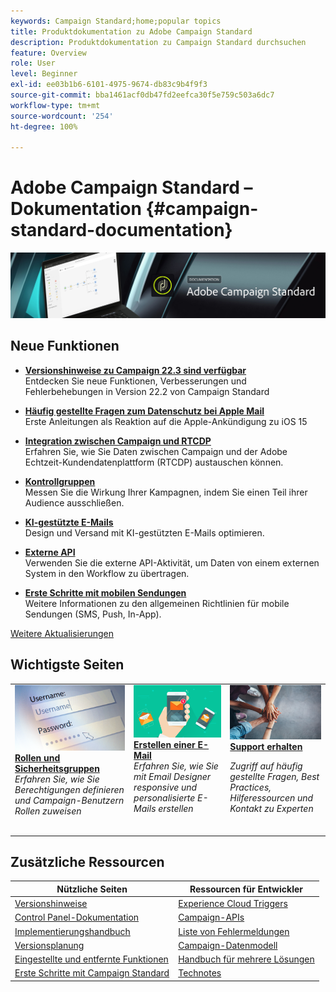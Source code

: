 ```yaml
---
keywords: Campaign Standard;home;popular topics
title: Produktdokumentation zu Adobe Campaign Standard
description: Produktdokumentation zu Campaign Standard durchsuchen
feature: Overview
role: User
level: Beginner
exl-id: ee03b1b6-6101-4975-9674-db83c9b4f9f3
source-git-commit: bba1461acf0db47fd2eefca30f5e759c503a6dc7
workflow-type: tm+mt
source-wordcount: '254'
ht-degree: 100%

---
```


# Adobe Campaign Standard – Dokumentation {#campaign-standard-documentation}

![Adobe Campaign Standard](start/using/assets/do-not-localize/banner_acs_doc.jpg)

## Neue Funktionen

* **[Versionshinweise zu Campaign 22.3 sind verfügbar](rn/using/release-notes.md)**<br/> Entdecken Sie neue Funktionen, Verbesserungen und Fehlerbehebungen in Version 22.2 von Campaign Standard

* **[Häufig gestellte Fragen zum Datenschutz bei Apple Mail](https://experienceleague.adobe.com/docs/deliverability-learn/deliverability-best-practice-guide/technotes/apple-mail-privacy-faq.html?lang=de)**<br/> Erste Anleitungen als Reaktion auf die Apple-Ankündigung zu iOS 15

* **[Integration zwischen Campaign und RTCDP](integrating/using/get-started-sources-destinations.md)**<br/> Erfahren Sie, wie Sie Daten zwischen Campaign und der Adobe Echtzeit-Kundendatenplattform (RTCDP) austauschen können.

* **[Kontrollgruppen](sending/using/control-group.md)**<br/> Messen Sie die Wirkung Ihrer Kampagnen, indem Sie einen Teil ihrer Audience ausschließen.

* **[KI-gestützte E-Mails](sending/using/predictive.md)**<br/> Design und Versand mit KI-gestützten E-Mails optimieren.

* **[Externe API](automating/using/external-api.md)**<br/> Verwenden Sie die externe API-Aktivität, um Daten von einem externen System in den Workflow zu übertragen.

* **[Erste Schritte mit mobilen Sendungen](https://helpx.adobe.com/de/campaign/kb/acs-mobile.html)**<br/> Weitere Informationen zu den allgemeinen Richtlinien für mobile Sendungen (SMS, Push, In-App).

[Weitere Aktualisierungen](rn/using/documentation-updates.md)

## Wichtigste Seiten

<table>
<tr>
  <td valign="top">
    <a href="administration/using/about-access-management.md">
      <img alt="Benutzerrollen" src="start/using/assets/roles.png"/>
    </a>
    <div>
    <a href="administration/using/about-access-management.md"><strong>Rollen und Sicherheitsgruppen</strong></a>
    </div>
    <em>Erfahren Sie, wie Sie Berechtigungen definieren und Campaign-Benutzern Rollen zuweisen</em>
    <br>
  </td>
  <td valign="top">
    <a href="designing/using/designing-content-in-adobe-campaign.md">
      <img alt="Designer" src="start/using/assets/design.png" />
    </a>
    <div>
    <a href="designing/using/designing-content-in-adobe-campaign.md"><strong>Erstellen einer E-Mail</strong></a>
    </div>
    <em>Erfahren Sie, wie Sie mit Email Designer responsive und personalisierte E-Mails erstellen</em>
    <br>
  </td>
  <td valign="top">
       <img alt="Support" src="start/using/assets/do-not-localize/help.jpeg" />
    <div><a href="support.md">
    <strong>Support erhalten</strong></a>
    </div>
    <p><em>Zugriff auf häufig gestellte Fragen, Best Practices, Hilferessourcen und Kontakt zu Experten</em></p>
    <br>
  </td>
</tr>
</table>

## Zusätzliche Ressourcen

| Nützliche Seiten | Ressourcen für Entwickler |
|---|---|
| [Versionshinweise](rn/using/release-notes.md) | [Experience Cloud Triggers](integrating/using/about-adobe-experience-cloud-triggers.md) |
| [Control Panel-Dokumentation](https://experienceleague.adobe.com/docs/control-panel/using/control-panel-home.html?lang=de) | [Campaign-APIs](api/using/get-started-apis.md) |
| [Implementierungshandbuch](https://helpx.adobe.com/de/campaign/kb/campaign-standard-implementation-guide.html) | [Liste von Fehlermeldungen](https://experienceleague.adobe.com/developer/campaign-errors/error_codes.html) |
| [Versionsplanung](rn/using/release-planning.md) | [Campaign-Datenmodell](developing/using/datamodel-introduction.md) |
| [Eingestellte und entfernte Funktionen](rn/using/deprecated-features.md) | [Handbuch für mehrere Lösungen](integrating/using/get-started-campaign-integrations.md) |
| [Erste Schritte mit Campaign Standard](start/using/about-campaign-standard.md) | [Technotes](https://helpx.adobe.com/de/campaign/kb/acs-article-list.html) |
